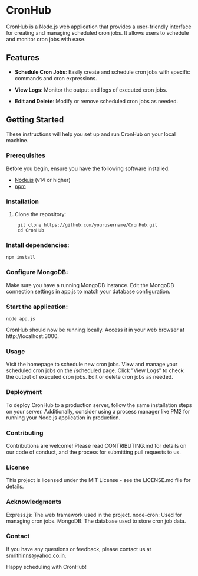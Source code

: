 # CronHub

CronHub is a Node.js web application that provides a user-friendly interface for creating and managing scheduled cron jobs. It allows users to schedule and monitor cron jobs with ease.

## Features

- **Schedule Cron Jobs**: Easily create and schedule cron jobs with specific commands and cron expressions.

- **View Logs**: Monitor the output and logs of executed cron jobs.

- **Edit and Delete**: Modify or remove scheduled cron jobs as needed.

## Getting Started

These instructions will help you set up and run CronHub on your local machine.

### Prerequisites

Before you begin, ensure you have the following software installed:

- [Node.js](https://nodejs.org/) (v14 or higher)
- [npm](https://www.npmjs.com/)

### Installation

1. Clone the repository:

   ```
    git clone https://github.com/yourusername/CronHub.git
    cd CronHub

### Install dependencies:

    npm install

### Configure MongoDB:

Make sure you have a running MongoDB instance.
Edit the MongoDB connection settings in app.js to match your database configuration.

### Start the application:

    node app.js

CronHub should now be running locally. Access it in your web browser at http://localhost:3000.

### Usage
Visit the homepage to schedule new cron jobs.
View and manage your scheduled cron jobs on the /scheduled page.
Click "View Logs" to check the output of executed cron jobs.
Edit or delete cron jobs as needed.

### Deployment
To deploy CronHub to a production server, follow the same installation steps on your server. Additionally, consider using a process manager like PM2 for running your Node.js application in production.

### Contributing
Contributions are welcome! Please read CONTRIBUTING.md for details on our code of conduct, and the process for submitting pull requests to us.

### License
This project is licensed under the MIT License - see the LICENSE.md file for details.

### Acknowledgments
Express.js: The web framework used in the project.
node-cron: Used for managing cron jobs.
MongoDB: The database used to store cron job data.

### Contact
If you have any questions or feedback, please contact us at smrithinns@yahoo.co.in.

Happy scheduling with CronHub!

